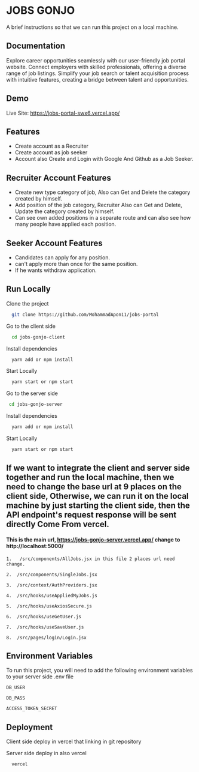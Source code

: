 
# JOBS GONJO

A brief instructions so that we can run this project on a local machine.


## Documentation

Explore career opportunities seamlessly with our user-friendly job portal website. Connect employers with skilled professionals, offering a diverse range of job listings. Simplify your job search or talent acquisition process with intuitive features, creating a bridge between talent and opportunities.
## Demo
Live Site:
https://jobs-portal-swx6.vercel.app/
## Features

- Create account as a Recruiter
- Create account as job seeker
- Account also Create and Login with Google And Github as a Job Seeker.
 
## Recruiter Account Features

- Create new type category of job, Also can Get and Delete the category created by himself.
- Add position of the job category, Recruiter Also can Get and Delete, Update the category created by himself.
- Can see own added positions in a separate route and can also see how many people have applied each position.

## Seeker Account Features

- Candidates can apply for any position.
- can't apply more than once for the same position.
- If he wants withdraw application.


## Run Locally

Clone the project

```bash
  git clone https://github.com/MohammadApon11/jobs-portal
```

Go to the client side

```bash
  cd jobs-gonjo-client
```

Install dependencies

```bash
  yarn add or npm install
```

Start Locally

```bash
  yarn start or npm start
```
Go to the server side

```bash
 cd jobs-gonjo-server
```

Install dependencies

```bash
  yarn add or npm install
```
Start Locally

```bash
  yarn start or npm start
```
## If we want to integrate the client and server side together and run the local machine, then we need to change the base url at 9 places on the client side, Otherwise, we can run it on the local machine by just starting the client side, then the API endpoint's request response will be sent directly Come From vercel.

#### This is the main url, https://jobs-gonjo-server.vercel.app/ change to http://localhost:5000/

```http
1.   /src/components/AllJobs.jsx in this file 2 places url need change.
```

```http
2.  /src/components/SingleJobs.jsx
```

```http
3.  /src/context/AuthProviders.jsx
```

```http
4.  /src/hooks/useAppliedMyJobs.js
```

```http
5.  /src/hooks/useAxiosSecure.js
```

```http
6.  /src/hooks/useGetUser.js
```

```http
7.  /src/hooks/useSaveUser.js
```

```http
8.  /src/pages/login/Login.jsx
```
## Environment Variables

To run this project, you will need to add the following environment variables to your server side .env file

`DB_USER`

`DB_PASS`

`ACCESS_TOKEN_SECRET`
## Deployment

Client side deploy in vercel that linking in git repository

Server side deploy in also vercel

```bash
  vercel
```

